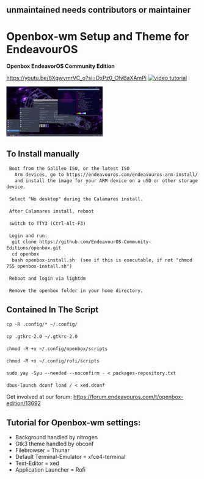 ## unmaintained needs contributors or maintainer


# Openbox-wm Setup and Theme for EndeavourOS

**Openbox EndeavorOS Community Edition**

https://youtu.be/8XgwymrVC_o?si=DxPz0_CfvBaXAmPi
[![video tutorial]({https://raw.githubusercontent.com/EndeavourOS-Community-Editions/openbox/main/openbox-screenshot.png})]({https://youtu.be/8XgwymrVC_o?si=DxPz0_CfvBaXAmPi} "watch on YT")

[<img src="https://raw.githubusercontent.com/EndeavourOS-Community-Editions/openbox/main/openbox-screenshot.png" width="50%">](https://youtu.be/8XgwymrVC_o?si=DxPz0_CfvBaXAmPi "watch on YT")

## To Install manually

     Boot from the Galileo ISO, or the latest ISO
       Arm devices, go to https://endeavouros.com/endeavouros-arm-install/
       and install the image for your ARM device on a uSD or other storage device.
     
     Select "No desktop" during the Calamares install.
  
     After Calamares install, reboot
   
     switch to TTY3 (Ctrl-Alt-F3)
  
     Login and run:
      git clone https://github.com/EndeavourOS-Community-Editions/openbox.git
      cd openbox
      bash openbox-install.sh  (see if this is executable, if not "chmod 755 openbox-install.sh")
     
     Reboot and login via lightdm
  
     Remove the openbox folder in your home directory.

## Contained In The Script

    cp -R .config/* ~/.config/
    
    cp .gtkrc-2.0 ~/.gtkrc-2.0

    chmod -R +x ~/.config/openbox/scripts

    chmod -R +x ~/.config/rofi/scripts
    
    sudo yay -Syu --needed --noconfirm - < packages-repository.txt

    dbus-launch dconf load / < xed.dconf

Get involved at our forum: https://forum.endeavouros.com/t/openbox-edition/13692


## Tutorial for Openbox-wm settings:

  -  Background handled by nitrogen
  -  Gtk3 theme handled by obconf
  -  Filebrowser = Thunar
  -  Default Terminal-Emulator = xfce4-terminal
  -  Text-Editor = xed
  -  Application Launcher = Rofi

